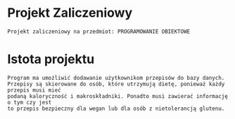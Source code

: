 # Projekt Zaliczeniowy
    Projekt zaliczeniowy na przedmiot: PROGRAMOWANIE OBIEKTOWE

# Istota projektu
    Program ma umożliwić dodawanie użytkownikom przepisów do bazy danych.
    Przepisy są skierowane do osób, które utrzymują dietę, ponieważ każdy przepis musi mieć
    podaną kaloryczność i makroskładniki. Ponadto musi zawierać informację o tym czy jest
    to przepis bezpieczny dla wegan lub dla osób z nietolerancją glutenu.